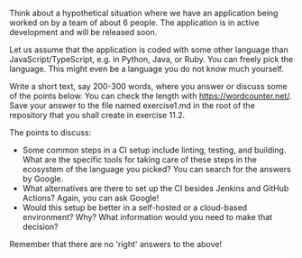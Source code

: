 Think about a hypothetical situation where we have an application being worked on by a team of about 6 people. The application is in active development and will be released soon.

Let us assume that the application is coded with some other language than JavaScript/TypeScript, e.g. in Python, Java, or Ruby. You can freely pick the language. This might even be a language you do not know much yourself.

Write a short text, say 200-300 words, where you answer or discuss some of the points below. You can check the length with https://wordcounter.net/. Save your answer to the file named exercise1.md in the root of the repository that you shall create in exercise 11.2.

The points to discuss:

- Some common steps in a CI setup include linting, testing, and building. What are the specific tools for taking care of these steps in the ecosystem of the language you picked? You can search for the answers by Google.
- What alternatives are there to set up the CI besides Jenkins and GitHub Actions? Again, you can ask Google!
- Would this setup be better in a self-hosted or a cloud-based environment? Why? What information would you need to make that decision?

Remember that there are no 'right' answers to the above!
